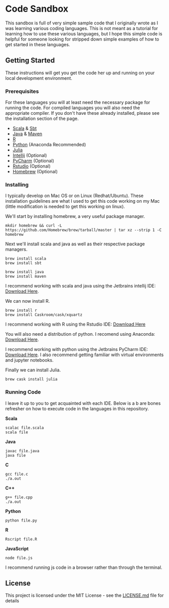 # Code Sandbox

This sandbox is full of very simple sample code that I originally wrote as I was learning various coding languages. This is not meant as a tutorial for learning how to use these various languages, but I hope this simple code is helpful for someone looking for stripped down simple examples of how to get started in these languages.

## Getting Started

These instructions will get you get the code her up and running on your local development environment.

### Prerequisites

For these languages you will at least need the necessary package for running the code. For compiled languages you will also need the appropriate compiler. If you don't have these already installed, please see the installation section of the page.

* [Scala](https://www.scala-lang.org/) & [Sbt](https://www.scala-sbt.org/)
* [Java](https://www.java.com/en/) & [Maven](https://maven.apache.org/)
* [R](https://www.r-project.org/)
* [Python](https://www.anaconda.com/download/#macos) (Anaconda Recommended)
* [Julia](https://julialang.org/)
* [Intellij](https://www.jetbrains.com/idea/) (Optional)
* [PyCharm](https://www.jetbrains.com/pycharm/) (Optional)
* [Rstudio](https://www.rstudio.com/) (Optional)
* [Homebrew](https://brew.sh/) (Optional)

### Installing

I typically develop on Mac OS or on Linux (Redhat/Ubuntu). These installation guidelines are what I used to get this code working on my Mac (little modification is needed to get this working on linux).

We'll start by installing homebrew, a very useful package manager.

```
mkdir homebrew && curl -L https://github.com/Homebrew/brew/tarball/master | tar xz --strip 1 -C homebrew
```

Next we'll install scala and java as well as their respective package managers.

```
brew install scala
brew install sbt

brew install java
brew install maven
```

I recommend working with scala and java using the Jetbrains intellij IDE: [Download Here](https://www.jetbrains.com/idea/).

We can now install R.

```
brew install r
brew install Caskroom/cask/xquartz
```

I recommend working with R using the Rstudio IDE: [Download Here](https://www.rstudio.com/)

You will also need a distribution of python. I recomend using Anaconda: [Download Here](https://www.anaconda.com/download/#macos).

I recommend working with python using the Jetbrains PyCharm IDE: [Download Here](https://www.jetbrains.com/pycharm/). I also recommend getting familiar with virtual environments and jupyter notebooks.

Finally we can install Julia.

```
brew cask install julia
```

### Running Code

I leave it up to you to get acquainted with each IDE. Below is a b are bones refresher on how to execute code in the languages in this repository.

**Scala**
```
scalac file.scala
scala file
```

**Java**
```
javac file.java
java file
```

**C**
```
gcc file.c
./a.out
```

**C++**
```
g++ file.cpp
./a.out
```

**Python**
```
python file.py
```

**R**
```
Rscript file.R
```

**JavaScript**
```
node file.js
```
I recommend running js code in a browser rather than through the terminal.

## License

This project is licensed under the MIT License - see the [LICENSE.md](LICENSE.md) file for details
